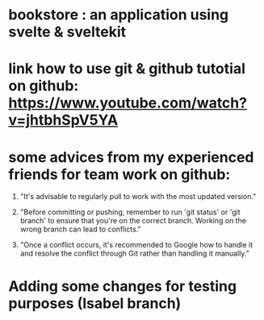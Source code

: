 # bookstore : an application using svelte & sveltekit
# link how to use git & github tutotial on github: https://www.youtube.com/watch?v=jhtbhSpV5YA

# some advices from my experienced friends for team work on github:

1. "It's advisable to regularly pull to work with the most updated version."

2. "Before committing or pushing, remember to run 'git status' or 'git branch' to ensure that you're on the correct branch. Working on the wrong branch can lead to conflicts."

3. "Once a conflict occurs, it's recommended to Google how to handle it and resolve the conflict through Git rather than handling it manually."

# Adding some changes for testing purposes (Isabel branch)